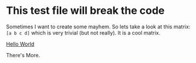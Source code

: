 # This test file will break the code

Sometimes I want to create some mayhem.
So lets take a look at this matrix: `[a b c d]` which is very trivial
(but not really). It is a cool matrix.

[Hello World](https://www.google.com)

There's More.